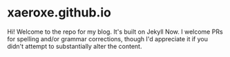 # xaeroxe.github.io

Hi! Welcome to the repo for my blog. It's built on Jekyll Now. I welcome PRs for spelling and/or grammar corrections, though I'd appreciate it if you didn't attempt to substantially alter the content.

